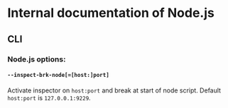 # Internal documentation of Node.js

## CLI

### Node.js options:

#### `--inspect-brk-node[=[host:]port]`

<!-- YAML
added: v7.6.0
-->

Activate inspector on `host:port` and break at start of node script.
Default `host:port` is `127.0.0.1:9229`.

